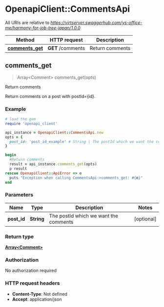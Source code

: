 # OpenapiClient::CommentsApi

All URIs are relative to *https://virtserver.swaggerhub.com/ys-office-me/harmony-for-job-tree-japan/1.0.0*

Method | HTTP request | Description
------------- | ------------- | -------------
[**comments_get**](CommentsApi.md#comments_get) | **GET** /comments | Return comments



## comments_get

> Array&lt;Comment&gt; comments_get(opts)

Return comments

Return comments on a post with postId={id}.

### Example

```ruby
# load the gem
require 'openapi_client'

api_instance = OpenapiClient::CommentsApi.new
opts = {
  post_id: 'post_id_example' # String | The postId which we want the comments
}

begin
  #Return comments
  result = api_instance.comments_get(opts)
  p result
rescue OpenapiClient::ApiError => e
  puts "Exception when calling CommentsApi->comments_get: #{e}"
end
```

### Parameters


Name | Type | Description  | Notes
------------- | ------------- | ------------- | -------------
 **post_id** | **String**| The postId which we want the comments | [optional] 

### Return type

[**Array&lt;Comment&gt;**](Comment.md)

### Authorization

No authorization required

### HTTP request headers

- **Content-Type**: Not defined
- **Accept**: application/json

